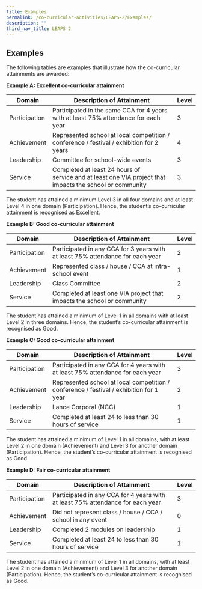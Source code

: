 ```yaml
---
title: Examples
permalink: /co-curricular-activities/LEAPS-2/Examples/
description: ""
third_nav_title: LEAPS 2
---
```



## Examples 

The following tables are examples that illustrate how the co-curricular attainments are awarded:

 **Example A: Excellent co-curricular attainment**



| Domain | Description of Attainment | Level |
| -------- | -------- | -------- |
| Participation     | Participated in the same CCA for 4 years with at least 75% attendance for each year    | 3   |
| Achievement  | Represented school at local competition / conference / festival / exhibition for 2 years    | 4    |
| Leadership     | Committee for school-wide events   | 3  |
| Service    | Completed at least 24 hours of service and at least one VIA project that impacts the school or community   | 3  |

The student has attained a minimum Level 3 in all four domains and at least Level 4 in one domain (Participation). Hence, the student’s co-curricular attainment is recognised as Excellent.

**Example B: Good co-curricular attainment**

| Domain | Description of Attainment | Level |
| -------- | -------- | -------- |
| Participation     | Participated in any CCA for 3 years with at least 75% attendance for each year    | 2  |
| Achievement  | Represented class / house / CCA at intra-school event   | 1    |
| Leadership     | Class Committee  | 2  |
| Service    | Completed at least one VIA project that impacts the school or community   | 2  |

The student has attained a minimum of Level 1 in all domains with at least Level 2 in three domains. Hence, the student’s co-curricular attainment is recognised as Good. 

**Example C: Good co-curricular attainment**

| Domain | Description of Attainment | Level |
| -------- | -------- | -------- |
| Participation     | Participated in any CCA for 4 years with at least 75% attendance for each year   | 3  |
| Achievement  | Represented school at local competition / conference / festival / exhibition for 1 year   | 2    |
| Leadership     | Lance Corporal (NCC)  | 1  |
| Service    | Completed at least 24 to less than 30 hours of service   | 1 |

The student has attained a minimum of Level 1 in all domains, with at least Level 2 in one domain (Achievement) and Level 3 for another domain (Participation). Hence, the student’s co-curricular attainment is recognised as Good.

**Example D: Fair co-curricular attainment**

| Domain | Description of Attainment | Level |
| -------- | -------- | -------- |
| Participation     | Participated in any CCA for 4 years with at least 75% attendance for each year   | 3  |
| Achievement  | Did not represent class / house / CCA / school in any event   | 0    |
| Leadership     | Completed 2 modules on leadership  | 1  |
| Service    | Completed at least 24 to less than 30 hours of service   | 1 |

The student has attained a minimum of Level 1 in all domains, with at least Level 2 in one domain (Achievement) and Level 3 for another domain (Participation). Hence, the student’s co-curricular attainment is recognised as Good.


